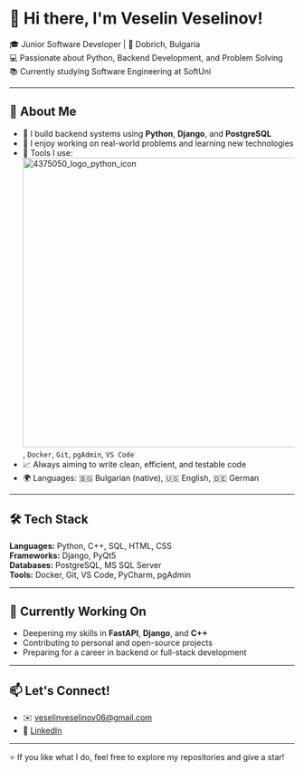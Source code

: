 # 👋 Hi there, I'm Veselin Veselinov!

🎓 Junior Software Developer | 📍 Dobrich, Bulgaria  
💻 Passionate about Python, Backend Development, and Problem Solving  
📚 Currently studying Software Engineering at SoftUni

---

## 🚀 About Me

- 🔧 I build backend systems using **Python**, **Django**, and **PostgreSQL**
- 🧠 I enjoy working on real-world problems and learning new technologies
- 🧰 Tools I use: <img width="512" height="512" alt="4375050_logo_python_icon" src="https://github.com/user-attachments/assets/993f4c3e-546d-40f3-8777-f9ace5d3e4fc" />
, `Docker`, `Git`, `pgAdmin`, `VS Code`
- 📈 Always aiming to write clean, efficient, and testable code
- 🌍 Languages: 🇧🇬 Bulgarian (native), 🇺🇸 English, 🇩🇪 German

---

## 🛠️ Tech Stack

**Languages:** Python, C++, SQL, HTML, CSS  
**Frameworks:** Django, PyQt5  
**Databases:** PostgreSQL, MS SQL Server  
**Tools:** Docker, Git, VS Code, PyCharm, pgAdmin

---

## 🎯 Currently Working On

- Deepening my skills in **FastAPI**, **Django**, and **C++**
- Contributing to personal and open-source projects
- Preparing for a career in backend or full-stack development

---

## 📫 Let's Connect!

- ✉️ veselinveselinov06@gmail.com  
- 💼 [LinkedIn](https://linkedin.com/in/veselin-veselinov-a7bb9930a)

---

⭐ If you like what I do, feel free to explore my repositories and give a star!
